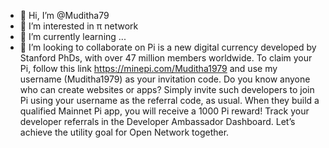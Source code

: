 - 👋 Hi, I’m @Muditha79
- 👀 I’m interested in π network 
- 🌱 I’m currently learning ...
- 💞️ I’m looking to collaborate on Pi is a new digital currency developed by Stanford PhDs, with over 47 million members worldwide. To claim your Pi, follow this link https://minepi.com/Muditha1979 and use my username (Muditha1979) as your invitation code.
Do you know anyone who can create websites or apps? Simply invite such developers to join Pi using your username as the referral code, as usual. When they build a qualified Mainnet Pi app, you will receive a 1000 Pi reward! Track your developer referrals in the Developer Ambassador Dashboard. Let’s achieve the utility goal for Open Network together.

<!---
Muditha79/Muditha79 is a ✨ special ✨ repository because its `README.md` (this file) appears on your GitHub profile.
You can click the Preview link to take a look at your changes.
--->

